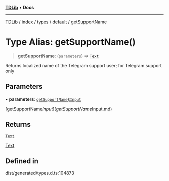 [**TDLib**](../../../../../../README.md) • **Docs**

***

[TDLib](../../../../../../modules.md) / [index](../../../../../README.md) / [types](../../../README.md) / [default](../README.md) / getSupportName

# Type Alias: getSupportName()

> **getSupportName**: (`parameters`) => [`Text`](Text-1.md)

Returns localized name of the Telegram support user; for Telegram support only

## Parameters

• **parameters**: [`getSupportName$Input`](getSupportName$Input.md)

[getSupportName$Input](getSupportName$Input.md)

## Returns

[`Text`](Text-1.md)

[Text](Text-1.md)

## Defined in

dist/generated/types.d.ts:104873
